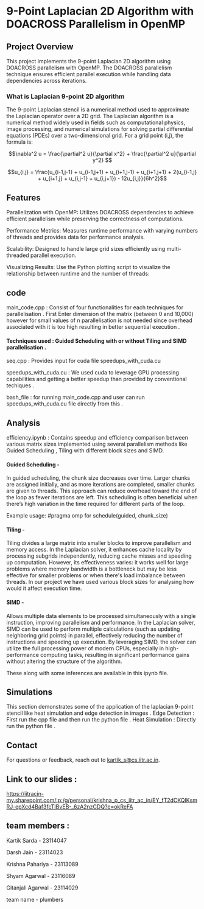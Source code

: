 # 9-Point Laplacian 2D Algorithm with DOACROSS Parallelism in OpenMP
## Project Overview
This project implements the 9-point Laplacian 2D algorithm using DOACROSS parallelism with OpenMP. The DOACROSS parallelism technique ensures efficient parallel execution while handling data dependencies across iterations.

### What is Laplacian 9-point 2D algorithm
The 9-point Laplacian stencil is a numerical method used to approximate the Laplacian operator over a 2D grid. The Laplacian algorithm is a numerical method widely used in fields such as computational physics, image processing, and numerical simulations for solving partial differential equations (PDEs) over a two-dimensional grid. For a grid point (i,j), the formula is:
```math
\nabla^2 u = \frac{\partial^2 u}{\partial x^2} + \frac{\partial^2 u}{\partial y^2} 
```
```math
u_{i,j} = \frac{u_{i-1,j-1} + u_{i-1,j+1} + u_{i+1,j-1} + u_{i+1,j+1} + 2(u_{i-1,j} + u_{i+1,j} + u_{i,j-1} + u_{i,j+1}) - 12u_{i,j}}{6h^2}
```

## Features
Parallelization with OpenMP: Utilizes DOACROSS dependencies to achieve efficient parallelism while preserving the correctness of computations.

Performance Metrics: Measures runtime performance with varying numbers of threads and provides data for performance analysis.

Scalability: Designed to handle large grid sizes efficiently using multi-threaded parallel execution.

Visualizing Results: Use the Python plotting script to visualize the relationship between runtime and the number of threads:

## code
main_code.cpp : Consist of four functionalities for each techniques for parallelisation .
First Enter dimension of the matrix (between 0 and 10,000) however for small values of n parallelisation is not needed since overhead associated with it is too high resulting in better sequential execution .
#### Techniques used : Guided Scheduling with or without Tiling and SIMD parallelisation .

seq.cpp : Provides input for cuda file speedups_with_cuda.cu

speedups_with_cuda.cu : We used cuda to leverage GPU processing capabilities and getting a better speedup than provided by conventional techiques .

bash_file : for running main_code.cpp and user can run speedups_with_cuda.cu file directly from this .

## Analysis
efficiency.ipynb : Contains speedup and efficiency comparison between various matrix sizes implemented using several parallelism methods like Guided Scheduling , Tiling with different block sizes and SIMD.

#### Guided Scheduling -
In guided scheduling, the chunk size decreases over time. Larger chunks are assigned initially, and as more iterations are completed, smaller chunks are given to threads. This approach can reduce overhead toward the end of the loop as fewer iterations are left.​
This scheduling is often beneficial when there’s high variation in the time required for different parts of the loop.​

Example usage: #pragma omp for schedule(guided, chunk_size)​

#### Tiling -
Tiling divides a large matrix into smaller blocks to improve parallelism and memory access. In the Laplacian solver, it enhances cache locality by processing subgrids independently, reducing cache misses and speeding up computation. However, its effectiveness varies: it works well for large problems where memory bandwidth is a bottleneck but may be less effective for smaller problems or when there's load imbalance between threads.​
In our project we have used various block sizes for analysing how would it affect execution time.

#### SIMD -
Allows multiple data elements to be processed simultaneously with a single instruction, improving parallelism and performance. In the Laplacian solver, SIMD can be used to perform multiple calculations (such as updating neighboring grid points) in parallel, effectively reducing the number of instructions and speeding up execution. By leveraging SIMD, the solver can utilize the full processing power of modern CPUs, especially in high-performance computing tasks, resulting in significant performance gains without altering the structure of the algorithm.​

These along with some inferences are available in this ipynb file.

## Simulations
This section demonstrates some of the application of the laplacian 9-point stencil like heat simulation and edge detection in images .
Edge Detection : First run the cpp file and then run the python file . 
Heat Simulation : Directly run the python file .

## Contact
For questions or feedback, reach out to kartik_s@cs.iitr.ac.in.

## Link to our slides : 
https://iitracin-my.sharepoint.com/:p:/g/personal/krishna_p_cs_iitr_ac_in/EY_fT2dCKQlKsmRJ-epXcd4Baf3fcTIBvEB-_6zA2nzCDQ?e=okReFA

## team members :
Kartik Sarda - 23114047

Darsh Jain - 23114023

Krishna Pahariya - 23113089

Shyam Agarwal - 23116089

Gitanjali Agarwal - 23114029

team name - plumbers
